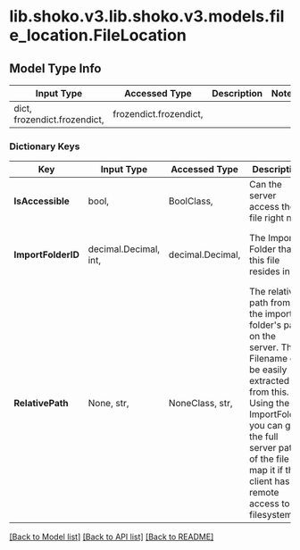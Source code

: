 # lib.shoko.v3.lib.shoko.v3.models.file_location.FileLocation

## Model Type Info
Input Type | Accessed Type | Description | Notes
------------ | ------------- | ------------- | -------------
dict, frozendict.frozendict,  | frozendict.frozendict,  |  | 

### Dictionary Keys
Key | Input Type | Accessed Type | Description | Notes
------------ | ------------- | ------------- | ------------- | -------------
**IsAccessible** | bool,  | BoolClass,  | Can the server access the file right now | 
**ImportFolderID** | decimal.Decimal, int,  | decimal.Decimal,  | The Import Folder that this file resides in | [optional] value must be a 32 bit integer
**RelativePath** | None, str,  | NoneClass, str,  | The relative path from the import folder&#x27;s path on the server. The Filename can be easily extracted from this. Using the ImportFolder, you can get the full server path of the file or map it if the client has remote access to the filesystem. | [optional] 

[[Back to Model list]](../../README.md#documentation-for-models) [[Back to API list]](../../README.md#documentation-for-api-endpoints) [[Back to README]](../../README.md)

